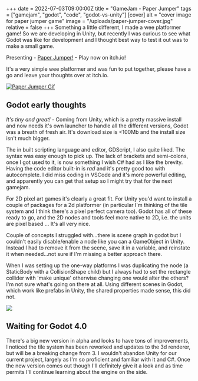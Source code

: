 +++
date = 2022-07-03T09:00:00Z
title = "GameJam - Paper Jumper"
tags = ["gamejam", "godot", "code", "godot-vs-unity"]
[cover]
alt = "cover image for paper jumper game"
image = "/uploads/paper-jumper-cover.jpg"
relative = false
+++
Something a little different, I made a wee platformer game!  So we are developing in Unity, but recently I was curious to see what Godot was like for development and I thought best way to test it out was to make a small game. 

Presenting - [Paper Jumper!](https://tzyi.itch.io/paper-jumper) - Play now on itch.io!

It's a very simple wee platformer and was fun to put together, please have a go and leave your thoughts over at itch.io.

[![Paper Jumper Gif](/uploads/paper-jumper-clip.gif#center)](https://tzyi.itch.io/paper-jumper)


## Godot early thoughts

*It's tiny and great!* - Coming from Unity, which is a pretty massive install and now needs it's own launcher to handle all the different versions, Godot was a breath of fresh air.  It's download size is <100Mb and the install size isn't much bigger.

The in built scripting language and editor, GDScript, I also quite liked.  The syntax was easy enough to pick up.  The lack of brackets and semi-colons, once I got used to it, is now something I wish C# had as I like the brevity.  Having the code editor built-in is *rad* and it's pretty good too with autocomplete.  I did miss coding in VSCode and it's more powerful editing, and apparently you can get that setup so I might try that for the next gamejam.

For 2D pixel art games it's clearly a great fit.  For Unity you'd want to install a couple of packages for a 2d platformer (in particular I'm thinking of the tile system and I think there's a pixel perfect camera too).    Godot has all of these ready to go, and the 2D nodes and tools feel more native to 2D, i.e. the units are pixel based ... It's all very nice.  

Couple of concepts I struggled with...there is scene graph in godot but I couldn't easily disable/enable a node like you can a GameObject in Unity.  Instead I had to remove it from the scene, save it in a variable, and reinstate it when needed...not sure if I'm missing a better approach there.

When I was setting up the one-way platforms I was duplicating the node (a StaticBody with a CollisionShape child) but I always had to set the rectangle collider with 'make unique' otherwise changing one would alter the others?  I'm not sure what's going on there at all.  Using different scenes in Godot, which work like prefabs in Unity, the shared properties made sense, this did not.

![](/uploads/paper-jumper-screenshot.jpg#center)

## Waiting for Godot 4.0

There's a big new  version in alpha and  looks to have tons of improvements, I noticed the tile system has been reworked and updates to the 3d renderer, but will be a breaking change from 3.   I wouldn't abandon Unity for our current project, largely as I'm so proficient and familiar with it and C#.  Once the new version comes out though I'll definitely give it a look and as time permits I'll continue learning about the engine on the side.




